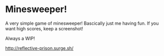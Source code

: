 Minesweeper!
============

A very simple game of minesweeper! Bascically just me having fun. If you want high scores, keep a screenshot!

Always a WIP!

http://reflective-prison.surge.sh/

